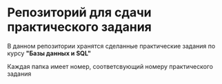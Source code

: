# Репозиторий для сдачи практического задания 
В данном репозитории хранятся сделанные практические задания по курсу **"Базы данных и SQL"**

Каждая папка имеет номер, соответсвующий номеру практического задания
